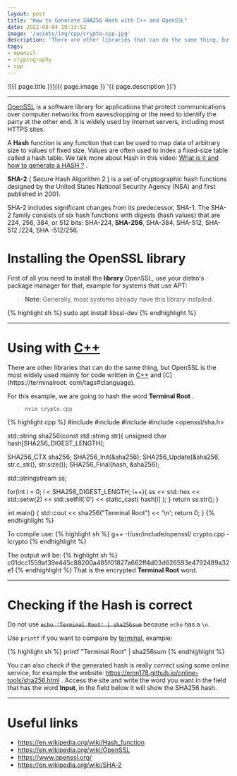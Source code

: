 ```yaml
---
layout: post
title: "How to Generate SHA256 Hash with C++ and OpenSSL"
date: 2022-08-04 19:13:52
image: '/assets/img/cpp/crypto-cpp.jpg'
description: 'There are other libraries that can do the same thing, but OpenSSL is the most widely used mainly for code written in C++ and C.'
tags:
- openssl
- cryptography
- cpp
---
```


![{{ page.title }}]({{ page.image }} '{{ page.description }}')

---

[OpenSSL](https://www.openssl.org/) is a software library for applications that protect communications over computer networks from eavesdropping or the need to identify the party at the other end. It is widely used by Internet servers, including most HTTPS sites.

A **Hash** function is any function that can be used to map data of arbitrary size to values of fixed size. Values are often used to index a fixed-size table called a hash table. We talk more about Hash in this video: [What is it and how to generate a HASH ?](https://terminalroot.com/what-is-and-how-to-generate-a-hash/) .

**SHA-2** ( Secure Hash Algorithm 2 ) is a set of cryptographic hash functions designed by the United States National Security Agency (NSA) and first published in 2001.

SHA-2 includes significant changes from its predecessor, SHA-1. The SHA-2 family consists of six hash functions with digests (hash values) that are 224, 256, 384, or 512 bits: SHA-224, **SHA-256**, SHA-384, SHA-512, SHA-512 /224, SHA -512/256.

# Installing the OpenSSL library
First of all you need to install the **library** OpenSSL, use your distro's package manager for that, example for systems that use APT:
> **Note**: Generally, most systems already have this library installed.

{% highlight sh %}
sudo apt install libssl-dev
{% endhighlight %}

---

# Using with [C++](https://terminalroot.com/tags#cpp)
There are other libraries that can do the same thing, but OpenSSL is the most widely used mainly for code written in [C++](https://terminalroot.com/tags#cpp) and [C](https://terminalroot. com/tags#clanguage).

For this example, we are going to hash the word **Terminal Root** .

> `nvim crypto.cpp`

{% highlight cpp %}
#include <iostream>
#include <iomanip>
#include <sstream>
#include <openssl/sha.h>

std::string sha256(const std::string str){
  unsigned char hash[SHA256_DIGEST_LENGTH];

  SHA256_CTX sha256;
  SHA256_Init(&sha256);
  SHA256_Update(&sha256, str.c_str(), str.size());
  SHA256_Final(hash, &sha256);

  std::stringstream ss;

  for(int i = 0; i < SHA256_DIGEST_LENGTH; i++){
    ss << std::hex << std::setw(2) << std::setfill('0') << static_cast<int>( hash[i] );
  }
  return ss.str();
}

int main() {
  std::cout << sha256("Terminal Root") << '\n';
  return 0;
}
{% endhighlight %}

To compile use:
{% highlight sh %}
g++ -I/usr/include/openssl/ crypto.cpp -lcrypto
{% endhighlight %}

The output will be:
{% highlight sh %}
c01dcc1559af39e445c88200a485f01827a662ff4d03d626593e4792489a32e1
{% endhighlight %}
That is the encrypted **Terminal Root** word.

---

# Checking if the Hash is correct
Do not use ~~`echo 'Terminal Root' | sha256sum`~~ because `echo` has a `\n`.

Use `printf` if you want to compare by [terminal](https://terminalroot.com/tags#terminal), example:

{% highlight sh %}
printf "Terminal Root" | sha256sum
{% endhighlight %}

You can also check if the generated hash is really correct using some online service, for example the website: <https://emn178.github.io/online-tools/sha256.html> . Access the site and write the word you want in the field that has the word **Input**, in the field below it will show the SHA256 hash.

---

# Useful links
+ <https://en.wikipedia.org/wiki/Hash_function>
+ <https://en.wikipedia.org/wiki/OpenSSL>
+ <https://www.openssl.org/>
+ <https://en.wikipedia.org/wiki/SHA-2>

